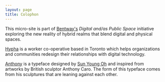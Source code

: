```yaml
---
layout: page
title: Colophon
---
```


This micro-site is part of [Bentway's](/bentway) _Digital and/as Public Space_ initiative exploring the new reality of hybrid realms that blend digital and physical spaces.

[Hypha](/hypha) is a worker co-operative based in Toronto which helps organizations and communities redesign their relationships with digital technology.

[Anthony](http://velvetyne.fr/fonts/anthony/) is a typeface designed by [Sun Young Oh](https://www.sunyoungoh.com/) and inspired from artworks by British sculptor Anthony Caro. The form of this typeface comes from his sculptures that are leaning against each other.
